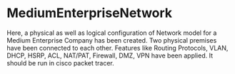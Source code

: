 # MediumEnterpriseNetwork
Here, a physical as well as logical configuration of Network model for a Medium Enterprise Company has been created.
Two physical premises have been connected to each other.
Features like Routing Protocols, VLAN, DHCP, HSRP, ACL, NAT/PAT, Firewall, DMZ, VPN have been applied.
It should be run in cisco packet tracer.

